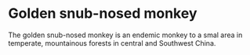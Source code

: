 Golden snub-nosed monkey
========================
The golden snub-nosed monkey is an endemic monkey to a smal area in temperate, mountainous forests in central and Southwest China. 
